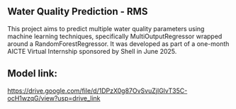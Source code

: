 Water Quality Prediction - RMS
-
This project aims to predict multiple water quality parameters using machine learning techniques, specifically MultiOutputRegressor wrapped around a RandomForestRegressor. It was developed as part of a one-month AICTE Virtual Internship sponsored by Shell in June 2025.


Model link:
-
https://drive.google.com/file/d/1DPzX0g87OvSvuZjIGlvT35C-ocH1wzqG/view?usp=drive_link 



